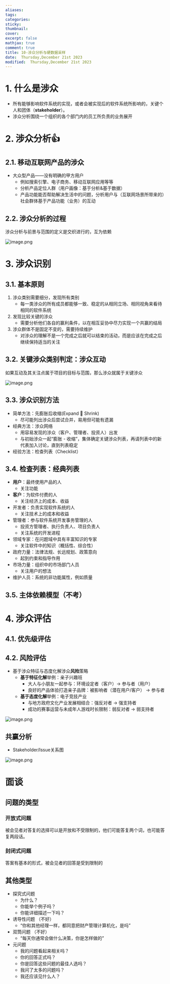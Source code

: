 ```yaml
---
aliases: 
tags: 
categories:
sticky:
thumbnail:
cover: 
excerpt: false
mathjax: true
comment: true
title: 10-涉众分析与硬数据采样
date:  Thursday,December 21st 2023
modified:  Thursday,December 21st 2023
---
```


# 1. 什么是涉众

- 所有能够影响软件系统的实现，或者会被实现后的软件系统所影响的，关键个人和团体（**stakeholder**）。
- 涉众分析围绕一个组织的各个部门内的员工所负责的业务展开

# 2. 涉众分析👍

## 2.1. 移动互联网产品的涉众

- 大众型产品——没有明确的甲方用户
	- 例如搜索引擎、电子商务、移动互联网应用等等
	- 分析产品定位人群（用户画像：基于分析&基于数据）
	- 产品功能能否帮助解决生活中的问题，分析用户与（互联网场景所带来的）社会群体基于产品功能（业务）的互动

## 2.2. 涉众分析的过程

涉众分析与前景与范围的定义是交织进行的，互为依赖

![image.png](https://chillcharlie-img.oss-cn-hangzhou.aliyuncs.com/image%2F2023%2F12%2F21%2F10-22-03-17544734c455f623dcc29bf6fdaa4554-20231221102202-287a82.png)

# 3. 涉众识别

## 3.1. 基本原则

1. 涉众类别需要细分，发现所有类别
	- 每一类涉众的所有成员都能够一致、稳定的从相同立场、相同视角来看待相同的软件系统 
2. 发现比较关键的涉众 
	- 需要分析他们各自的赢利条件，以在相互妥协中尽力实现一个共赢的结局 
3. 涉众群体不是固定不变的，需要持续维护 
	- 对涉众的理解不是一个完成之后就可以结束的活动，而是应该在完成之后继续保持适当的关注 

## 3.2. 关键涉众类别判定：涉众互动

如果互动及其关注点属于项目的目标与范围，那么涉众就属于关键涉众

![image.png](https://chillcharlie-img.oss-cn-hangzhou.aliyuncs.com/image%2F2023%2F12%2F21%2F10-24-18-36b96f98d5cacea82dd7fca24c6aaf53-20231221102417-959c32.png)


## 3.3. 涉众识别方法

- 简单方法：先膨胀后收缩(Expand  Shrink)
	- 尽可能列出涉众后尝试合并，易用但可能有遗漏
- 经典方法：涉众网络 
	- 用容易发现的涉众（客户、管理者、投资人）出发
	- 与初始涉众一起“膨胀 - 收缩”，集体确定关键涉众列表，再请列表中的新代表加入讨论，直到列表稳定
- 经验方法：检查列表（Checklist）

## 3.4. 检查列表：经典列表

- **用户**：最终使用产品的人
	- 关注功能
- **客户**：为软件付费的人
	- 关注经济上的成本、收益
- 开发者：负责实现软件系统的人
	- 关注技术上的成本和收益
- 管理者：参与软件系统开发事务管理的人
	- 投资方管理者、执行负责人、项目负责人
	- 关注系统的开发进程
- 领域专家：在问题域中具有丰富知识的专家
	- 关注软件中的知识（概括性、综合性）
- 政府力量：法律法规、长远规划、政策意向
	- 起到约束和指导作用
- 市场力量：组织中的市场部门人员
	- 关注用户的想法
- 维护人员：系统的非功能属性，例如质量

## 3.5. 主体依赖模型（不考）

# 4. 涉众评估

## 4.1. 优先级评估

## 4.2. 风险评估

- 基于涉众特征与态度化解涉众**风险**策略 
	- **基于特征化解**举例：亲子兴趣班
		- 大人与小朋友一起参与：环境设定者（客户）-> 参与者（用户）
		- 良好的产品体验打造亲子品牌：被影响者（潜在用户/客户） -> 参与者
	- **基于态度化解**举例：电子竞技产业
		- 与地方政府文化产业发展相结合：强反对者 -> 强支持者
		- 成功的赛事运营与未成年人游戏时长限制：弱反对者 -> 弱支持者


![image.png](https://chillcharlie-img.oss-cn-hangzhou.aliyuncs.com/image%2F2023%2F12%2F21%2F10-56-00-e8acb3f317a0288f059f646fb41e22ae-20231221105600-35f714.png)

## 共赢分析

- Stakeholder/Issue关系图

![image.png](https://chillcharlie-img.oss-cn-hangzhou.aliyuncs.com/image%2F2023%2F12%2F21%2F11-15-18-a7473bd5acf0565b08e6c87dc9f3aaf2-20231221111518-1c49b9.png)


# 面谈

## 问题的类型

### 开放式问题

被会见者对答复的选择可以是开放和不受限制的，他们可能答复两个词，也可能答复两段话。


### 封闭式问题

答案有基本的形式，被会见者的回答是受到限制的 

## 其他类型

- 探究式问题 
	- 为什么？
	- 你能举个例子吗？
	- 你能详细描述一下吗？ 
- 诱导性问题 （不好）
	- “你和其他经理一样，都同意把财产管理计算机化，是吗” 
- 双筒问题 （不好）
	- “每天你通常会做什么决策，你是怎样做的” 
- 元问题 
	- 我的问题看起来相关吗？
	- 你的回答正式吗？
	- 你是回答这些问题的最佳人选吗？
	- 我问了太多的问题吗？
	- 我还应该见什么人？ 

